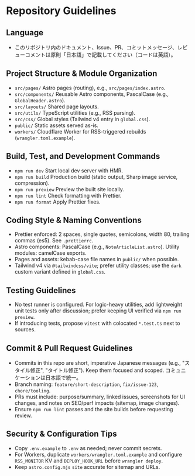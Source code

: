 # Repository Guidelines

## Language
- このリポジトリ内のドキュメント、Issue、PR、コミットメッセージ、レビューコメントは原則「日本語」で記載してください（コードは英語）。

## Project Structure & Module Organization
- `src/pages/` Astro pages (routing), e.g., `src/pages/index.astro`.
- `src/components/` Reusable Astro components, PascalCase (e.g., `GlobalHeader.astro`).
- `src/layouts/` Shared page layouts.
- `src/utils/` TypeScript utilities (e.g., RSS parsing).
- `src/css/` Global styles (Tailwind v4 entry in `global.css`).
- `public/` Static assets served as-is.
- `workers/` Cloudflare Worker for RSS-triggered rebuilds (`wrangler.toml.example`).

## Build, Test, and Development Commands
- `npm run dev` Start local dev server with HMR.
- `npm run build` Production build (static output, Sharp image service, compression).
- `npm run preview` Preview the built site locally.
- `npm run lint` Check formatting with Prettier.
- `npm run format` Apply Prettier fixes.

## Coding Style & Naming Conventions
- Prettier enforced: 2 spaces, single quotes, semicolons, width 80, trailing commas (es5). See `.prettierrc`.
- Astro components: PascalCase (e.g., `NoteArticleList.astro`). Utility modules: camelCase exports.
- Pages and assets: kebab-case file names in `public/` when possible.
- Tailwind v4 via `@tailwindcss/vite`; prefer utility classes; use the `dark` custom variant defined in `global.css`.

## Testing Guidelines
- No test runner is configured. For logic-heavy utilities, add lightweight unit tests only after discussion; prefer keeping UI verified via `npm run preview`.
- If introducing tests, propose `vitest` with colocated `*.test.ts` next to sources.

## Commit & Pull Request Guidelines
- Commits in this repo are short, imperative Japanese messages (e.g., "スタイル修正", "タイトル修正"). Keep them focused and scoped. コミュニケーションは日本語で統一。
- Branch naming: `feature/short-description`, `fix/issue-123`, `chore/tooling`.
- PRs must include: purpose/summary, linked issues, screenshots for UI changes, and notes on SEO/perf impacts (sitemap, image changes).
- Ensure `npm run lint` passes and the site builds before requesting review.

## Security & Configuration Tips
- Copy `.env.example` to `.env` as needed; never commit secrets.
- For Workers, duplicate `workers/wrangler.toml.example` and configure `RSS_MONITOR` KV and `DEPLOY_HOOK_URL` before `wrangler deploy`.
- Keep `astro.config.mjs` `site` accurate for sitemap and URLs.
